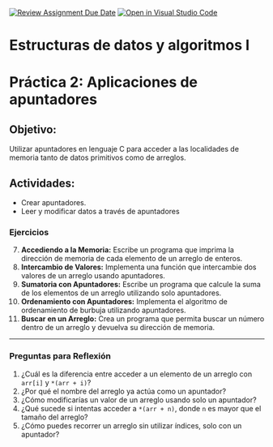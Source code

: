 [![Review Assignment Due Date](https://classroom.github.com/assets/deadline-readme-button-22041afd0340ce965d47ae6ef1cefeee28c7c493a6346c4f15d667ab976d596c.svg)](https://classroom.github.com/a/NqAm2fXv)
[![Open in Visual Studio Code](https://classroom.github.com/assets/open-in-vscode-2e0aaae1b6195c2367325f4f02e2d04e9abb55f0b24a779b69b11b9e10269abc.svg)](https://classroom.github.com/online_ide?assignment_repo_id=18300026&assignment_repo_type=AssignmentRepo)
# Estructuras de datos y algoritmos I

# Práctica 2: Aplicaciones de apuntadores

## Objetivo:
Utilizar apuntadores en lenguaje C para acceder a las localidades de memoria tanto de
datos primitivos como de arreglos.

## Actividades:
* Crear apuntadores.
* Leer y modificar datos a través de apuntadores



### Ejercicios
7. **Accediendo a la Memoria:** Escribe un programa que imprima la dirección de memoria de cada elemento de un arreglo de enteros.
8. **Intercambio de Valores:** Implementa una función que intercambie dos valores de un arreglo usando apuntadores.
9. **Sumatoria con Apuntadores:** Escribe un programa que calcule la suma de los elementos de un arreglo utilizando solo apuntadores.
10. **Ordenamiento con Apuntadores:** Implementa el algoritmo de ordenamiento de burbuja utilizando apuntadores.
11. **Buscar en un Arreglo:** Crea un programa que permita buscar un número dentro de un arreglo y devuelva su dirección de memoria.

---

### Preguntas para Reflexión
1. ¿Cuál es la diferencia entre acceder a un elemento de un arreglo con `arr[i]` y `*(arr + i)`?
2. ¿Por qué el nombre del arreglo ya actúa como un apuntador?
3. ¿Cómo modificarías un valor de un arreglo usando solo un apuntador?
4. ¿Qué sucede si intentas acceder a `*(arr + n)`, donde `n` es mayor que el tamaño del arreglo?
5. ¿Cómo puedes recorrer un arreglo sin utilizar índices, solo con un apuntador?
